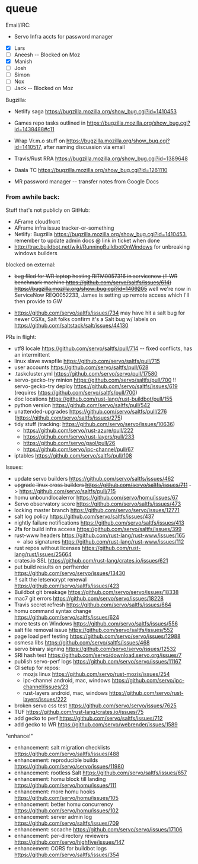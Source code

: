 # queue

Email/IRC: 

* Servo Infra accts for password manager
- [x] Lars
- [ ] Aneesh -- Blocked on Moz
- [x] Manish
- [ ] Josh
- [ ] Simon
- [ ] Nox
- [ ] Jack -- Blocked on Moz

Bugzilla: 

* Netlify saga https://bugzilla.mozilla.org/show_bug.cgi?id=1410453
* Games repo tasks outlined in https://bugzilla.mozilla.org/show_bug.cgi?id=1438488#c11
* Wrap Vr.m.o stuff on https://bugzilla.mozilla.org/show_bug.cgi?id=1410517, after naming discussion via email
* Travis/Rust RRA https://bugzilla.mozilla.org/show_bug.cgi?id=1389648
* Daala TC https://bugzilla.mozilla.org/show_bug.cgi?id=1261110

* MR password manager -- transfer notes from Google Docs



### From awhile back:

Stuff that's not publicly on GitHub: 

* AFrame cloudfront
* AFrame infra issue tracker-or-something
* Netlify: Bugzilla https://bugzilla.mozilla.org/show_bug.cgi?id=1410453, remember to update admin docs @ link in ticket when done
* http://trac.buildbot.net/wiki/RunningBuildbotOnWindows for unbreaking windows builders

blocked on external: 
* ~~bug filed for WR laptop hosting RITM0057316 in servicenow (:bangbang: WR benchmark machine https://github.com/servo/saltfs/issues/614) https://bugzilla.mozilla.org/show_bug.cgi?id=1409205~~ well we're now in ServiceNow REQ0052233, James is setting up remote access which I'll then provide to GW
- https://github.com/servo/saltfs/issues/734 may have hit a salt bug for newer OSXs, Salt folks confirm it's a Salt bug w/ labels on https://github.com/saltstack/salt/issues/44130

PRs in flight: 
- utf8 locale https://github.com/servo/saltfs/pull/714 -- fixed conflicts, has an intermittent
- linux slave swapfile https://github.com/servo/saltfs/pull/715
- user accounts https://github.com/servo/saltfs/pull/628
- .taskcluster.yml https://github.com/servo/servo/pull/17580
- servo-gecko-try minion https://github.com/servo/saltfs/pull/700 :bangbang: servo-gecko-try deploy https://github.com/servo/saltfs/issues/619 (requires https://github.com/servo/saltfs/pull/700)
- doc locations https://github.com/rust-lang/rust-buildbot/pull/155
- python version https://github.com/servo/saltfs/pull/542
- unattended-upgrades https://github.com/servo/saltfs/pull/276 (https://github.com/servo/saltfs/issues/275)
- tidy stuff (tracking: https://github.com/servo/servo/issues/10636)
  - https://github.com/servo/rust-azure/pull/222
  - https://github.com/servo/rust-layers/pull/233
  - https://github.com/servo/gaol/pull/26
  - https://github.com/servo/ipc-channel/pull/67
- iptables https://github.com/servo/saltfs/pull/108


Issues:

- update servo builders https://github.com/servo/saltfs/issues/462
- ~~upgrade linux cross builders https://github.com/servo/saltfs/issues/711~~ -> https://github.com/servo/saltfs/pull/715
- homu unboundlocalerror https://github.com/servo/homu/issues/67
- Servo observatory score https://github.com/servo/saltfs/issues/473
- locking master branch https://github.com/servo/servo/issues/12771
- salt log policy https://github.com/servo/saltfs/issues/437
- nightly failure notifications https://github.com/servo/saltfs/issues/413
- 2fa for build infra access https://github.com/servo/saltfs/issues/399
- rust-www headers https://github.com/rust-lang/rust-www/issues/165
  - also signatures https://github.com/rust-lang/rust-www/issues/112
- rust repos without licenses https://github.com/rust-lang/rust/issues/25664
- crates.io SSL https://github.com/rust-lang/crates.io/issues/621
- put build results on perfherder https://github.com/servo/servo/issues/13430
- :bangbang: salt the letsencrypt renewal https://github.com/servo/saltfs/issues/423
- Buildbot git breakage https://github.com/servo/servo/issues/18338
- mac7 git errors https://github.com/servo/servo/issues/18228
- Travis secret refresh https://github.com/servo/saltfs/issues/664
- homu command syntax change https://github.com/servo/saltfs/issues/624
- more tests on Windows https://github.com/servo/saltfs/issues/556
- salt file removal issue https://github.com/servo/saltfs/issues/552
- page load perf testing https://github.com/servo/servo/issues/12988
- osmesa libs https://github.com/servo/saltfs/issues/468
- servo binary signing https://github.com/servo/servo/issues/12532
- SRI hash test https://github.com/servo/download.servo.org/issues/7
- publish servo-perf logs https://github.com/servo/servo/issues/11167
- CI setup for repos: 
  -  mozjs linux https://github.com/servo/rust-mozjs/issues/254
  - ipc-channel android, mac, windows https://github.com/servo/ipc-channel/issues/23
  - rust-layers android, mac, windows https://github.com/servo/rust-layers/issues/222
- broken servo css test https://github.com/servo/servo/issues/7625
- TUF https://github.com/rust-lang/crates.io/issues/75
- add gecko to perf https://github.com/servo/saltfs/issues/712
- add gecko to WR https://github.com/servo/webrender/issues/1589

"enhance!"
- enhancement: salt migration checklists https://github.com/servo/saltfs/issues/488
- enhancement: reproducible builds https://github.com/servo/servo/issues/11980
- enhancement: rootless Salt https://github.com/servo/saltfs/issues/657
- enhancement: homu block till landing https://github.com/servo/homu/issues/111
- enhancement: more homu hooks https://github.com/servo/homu/issues/105
- enhancement: better homu concurrency https://github.com/servo/homu/issues/102
- enhancement: server admin log https://github.com/servo/saltfs/issues/709
- enhancement: sccache https://github.com/servo/servo/issues/17106
- enhancement: per-directory reviewers https://github.com/servo/highfive/issues/147
- enhancement: CORS for buildbot logs https://github.com/servo/saltfs/issues/354
